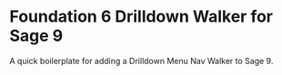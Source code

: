 # Foundation 6 Drilldown Walker for Sage 9
A quick boilerplate for adding a Drilldown Menu Nav Walker to Sage 9.
